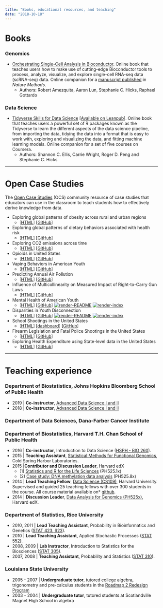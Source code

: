 ```yaml
---
title: "Books, educational resources, and teaching"
date: "2018-10-18"
---
```


# Books


### Genomics 

- [Orchestrating Single-Cell Analysis in Bioconductor](http://bioconductor.org/books/release/OSCA/). Online book that teaches users how to make use of cutting-edge Bioconductor tools to process, analyze, visualize, and explore single-cell RNA-seq data (scRNA-seq) data. Online companion for a [manuscript published](https://doi.org/10.1038/s41592-019-0654-x) in _Nature Methods_.
  - Authors: Robert Amezquita, Aaron Lun, Stephanie C. Hicks, Raphael Gottardo


### Data Science 

- [Tidyverse Skills for Data Science](https://jhudatascience.org/tidyversecourse/) [[Available on Leanpub](https://leanpub.com/tidyverseskillsdatascience)]. Online book that teaches users a powerful set of R packages known as the Tidyverse to learn the different aspects of the data science pipeline, from importing the data, tidying the data into a format that is easy to work with, exploring and visualizing the data, and fitting machine learning models. Online companion for a set of five courses on Coursera.
  - Authors: Shannon C. Ellis, Carrie Wright, Roger D. Peng and Stephanie C. Hicks

--- 


# Open Case Studies

The [Open Case Studies](https://www.opencasestudies.org) (OCS) community resource of case studies that educators can use in the classroom to teach students how to effectively derive knowledge from data. 

- Exploring global patterns of obesity across rural and urban regions 
  - [[HTML](https://www.opencasestudies.org/ocs-bp-rural-and-urban-obesity)] [[GitHub](https://github.com/opencasestudies/ocs-bp-rural-and-urban-obesity)]
- Exploring global patterns of dietary behaviors associated with health risk 
  - [[HTML](https://www.opencasestudies.org/ocs-bp-diet)] [[GitHub](https://github.com/opencasestudies/)]
- Exploring CO2 emissions across time 
  - [[HTML](https://www.opencasestudies.org/ocs-bp-co2-emissions)] [[GitHub](https://github.com/opencasestudies/ocs-bp-co2-emissions)]
- Opioids in United States 
  - [[HTML](https://www.opencasestudies.org/ocs-bp-opioid-rural-urban)] [[GitHub](https://github.com/opencasestudies/ocs-bp-opioid-rural-urban)]
- Vaping Behaviors in American Youth 
  - [[HTML](https://www.opencasestudies.org/ocs-bp-vaping-case-study)] [[GitHub](https://github.com/opencasestudies/ocs-bp-vaping-case-study)]
- Predicting Annual Air Pollution 
  - [[HTML](https://www.opencasestudies.org/ocs-bp-air-pollution)] [[GitHub](https://github.com/opencasestudies/ocs-bp-air-pollution)]
- Influence of Multicollinearity on Measured Impact of Right-to-Carry Gun Laws 
  - [[HTML](https://www.opencasestudies.org/ocs-bp-RTC-analysis)] [[GitHub](https://github.com/opencasestudies/ocs-bp-RTC-analysis)]
- Mental Health of American Youth 
  - [[HTML](https://www.opencasestudies.org/ocs-bp-youth-mental-health)] [[GitHub](https://github.com/opencasestudies/ocs-bp-youth-mental-health)] [![render-README](https://github.com/opencasestudies/ocs-bp-youth-mental-health/workflows/render-README/badge.svg)](https://github.com/opencasestudies/ocs-bp-youth-mental-health/actions)
[![render-index](https://github.com/opencasestudies/ocs-bp-youth-mental-health/workflows/render-index/badge.svg)](https://github.com/opencasestudies/ocs-bp-youth-mental-health/actions)
- Disparities in Youth Disconnection  
  - [[HTML](https://www.opencasestudies.org/ocs-bp-youth-disconnection)] [[GitHub](https://github.com/opencasestudies/ocs-bp-youth-disconnection)] [![render-README](https://github.com/opencasestudies/ocs-bp-youth-disconnection/workflows/render-README/badge.svg)](https://github.com/opencasestudies/ocs-bp-youth-disconnection/actions) [![render-index](https://github.com/opencasestudies/ocs-bp-youth-disconnection/workflows/render-index/badge.svg)](https://github.com/opencasestudies/ocs-bp-youth-disconnection/actions)
- School Shootings in the United States 
  - [[HTML](https://www.opencasestudies.org/ocs-bp-school-shootings-dashboard)] [[dashboard](https://rsconnect.biostat.jhsph.edu/ocs-bp-school-shootings-dashboard)] [[GitHub](https://github.com/opencasestudies/ocs-bp-school-shootings-dashboard)]
- Firearm Legislation and Fatal Police Shootings in the United States
  - [[HTML](https://www.opencasestudies.org/ocs-police-shootings-firearm-legislation)] [[GitHub](https://github.com/opencasestudies/ocs-police-shootings-firearm-legislation)]   
- Exploring Health Expenditure using State-level data in the United States
  - [[HTML](https://www.opencasestudies.org/ocs-healthexpenditure)] [[GitHub](https://github.com/opencasestudies/ocs-healthexpenditure)] 


---

# Teaching experience

### Department of Biostatistics, Johns Hopkins Bloomberg School of Public Health

* 2019 | **Co-instructor**, [Advanced Data Science I and II](https://jhu-advdatasci.github.io/2019/)
* 2018 | **Co-instructor**, [Advanced Data Science I and II](https://jhu-advdatasci.github.io/2018/)

### Department of Data Sciences, Dana-Farber Cancer Institute
### Department of Biostatistics, Harvard T.H. Chan School of Public Health

* 2016 | **Co-instructor**, Introduction to Data Science ([HSPH - BIO 260](http://datasciencelabs.github.io/)).
* 2015 | **Teaching Assistant**, [Statistical Methods for Functional Genomics](http://meetings.cshl.edu/courses.aspx?course=c-data&year=15), Cold Spring Harbor Laboratories.
* 2015 |**Contributor and Discussion Leader**, Harvard edX
  * (1) [Statistics and R for the Life Sciences](https://courses.edx.org/courses/HarvardX/PH525.1x/1T2015/info) (PH525.1x)
  * (2) [Case study: DNA methylation data analysis](https://courses.edx.org/courses/HarvardX/PH525.8x/1T2015/info) (PH525.8x)
* 2014 | **Lead Teaching Fellow**, [Data Science (CS109)](http://cs109.github.io/2014/), Harvard University. Supervised and guided 25 teaching fellows with over 300 students in the course. All course material available on* [github](https://github.com/cs109/2014). 
* 2014 | **Discussion Leader**, [Data Analysis for Genomics (PH525x)](http://genomicsclass.github.io/book/), Harvard edX.

### Department of Statistics, Rice University 

* 2010, 2011 | **Lead Teaching Assistant**, Probability in Bioinformatics and Genetics ([STAT 423, 623](http://statistics.rice.edu/feed/CoursesDisplay.aspx?CID=471)).
* 2010 | **Lead Teaching Assistant**, Applied Stochastic Processes ([STAT 552](http://statistics.rice.edu/feed/CoursesDisplay.aspx?CID=444)).
* 2008, 2009 | **Lab Instructor**, Introduction to Statistics for the Biosciences ([STAT 305](http://statistics.rice.edu/feed/CoursesDisplay.aspx?CID=373)).
* 2007, 2008 | **Teaching Assistant**, Probability and Statistics ([STAT 310](http://statistics.rice.edu/feed/CoursesDisplay.aspx?CID=376)). 

### Louisiana State University 

* 2005 - 2007 | **Undergraduate tutor**, tutored college algebra, trigonometry and pre-calculus students in the [Roadmap 2 Redesign Program](https://www.math.lsu.edu/dept/courses/1021/Redesign)
* 2003 - 2004 | **Undergraduate tutor**, tutored students at Scotlandville Magnet High School in algebra
